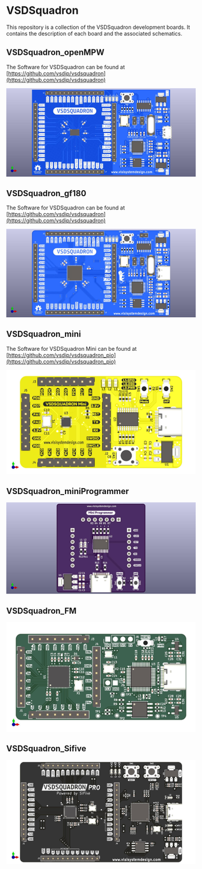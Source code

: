 # VSDSquadron

This repository is a collection of the VSDSquadron development boards. It contains the description of each board and the associated schematics.

## VSDSquadron_openMPW

The Software for VSDSquadron can be found at [https://github.com/vsdip/vsdsquadron](https://github.com/vsdip/vsdsquadron)

![VSDSquadron_openMPW](./VSDSquadron_openMPW/squadron-3A_TOP.jpg)

## VSDSquadron_gf180

The Software for VSDSquadron can be found at [https://github.com/vsdip/vsdsquadron](https://github.com/vsdip/vsdsquadron)

![VSDSquadron_gf180](./VSDSquadron_gf180/squadron_GF180_1A_TOP.jpg)

## VSDSquadron_mini

The Software for VSDSquadron Mini can be found at [https://github.com/vsdip/vsdsquadron_pio](https://github.com/vsdip/vsdsquadron_pio)

![VSDSquadronM_mini_](./VSDSquadronMini_CH32V003/SquadronMini_2B_TOP.jpg)

## VSDSquadron_miniProgrammer

![VSDSquadron_miniProgrammer](./VSDSquadronMini_programmer/Mini_Programmer_1A_TOP.jpg)

## VSDSquadron_FM

![VSDSquadron_FM](./VSDSquadron_FM/squadron_FM_4A_TOP.jpg)

## VSDSquadron_Sifive

![VSDSquadron_pro](VSDSquadron_sifive/squadron_sifive_1B_TOP.jpg)
